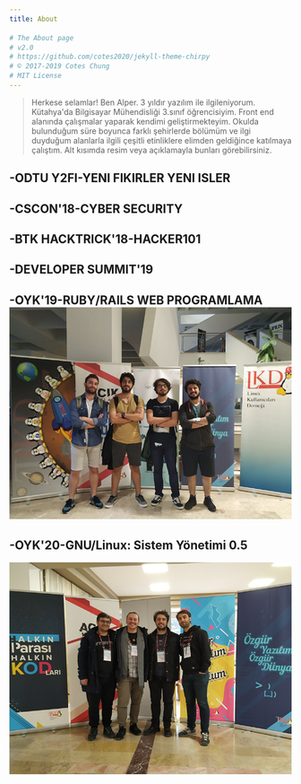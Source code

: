 ```yaml
---
title: About

# The About page
# v2.0
# https://github.com/cotes2020/jekyll-theme-chirpy
# © 2017-2019 Cotes Chung
# MIT License
---
```


> Herkese selamlar! Ben Alper. 3 yıldır yazılım ile ilgileniyorum. Kütahya'da Bilgisayar Mühendisliği 3.sınıf öğrencisiyim. Front end alanında çalışmalar yaparak kendimi geliştirmekteyim. Okulda bulunduğum süre boyunca farklı şehirlerde bölümüm ve ilgi duyduğum alanlarla ilgili çeşitli etinliklere elimden geldiğince katılmaya çalıştım. Alt kısımda resim veya açıklamayla bunları görebilirsiniz.


## -ODTU Y2FI-YENI FIKIRLER YENI ISLER
## -CSCON'18-CYBER SECURITY
## -BTK HACKTRICK'18-HACKER101
## -DEVELOPER SUMMIT'19
## -OYK'19-RUBY/RAILS WEB PROGRAMLAMA![](/assets/img/sample/oykyaz.png)

## -OYK'20-GNU/Linux: Sistem Yönetimi 0.5
![](/assets/img/sample/oykis.png)
